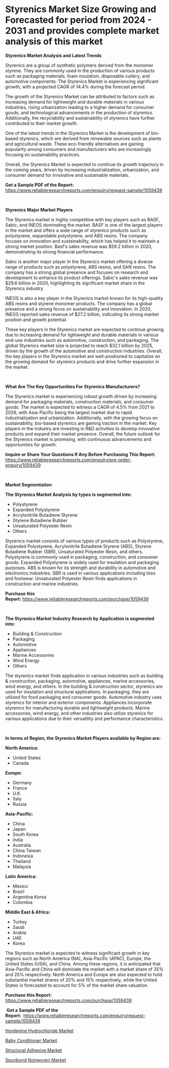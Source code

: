 <p><h1>Styrenics Market Size Growing and Forecasted for period from 2024 - 2031 and provides complete market analysis of this market</h1></p><p><strong>Styrenics Market Analysis and Latest Trends</strong></p>
<p><p>Styrenics are a group of synthetic polymers derived from the monomer styrene. They are commonly used in the production of various products such as packaging materials, foam insulation, disposable cutlery, and automotive components. The Styrenics Market is experiencing significant growth, with a projected CAGR of 14.4% during the forecast period.</p><p>The growth of the Styrenics Market can be attributed to factors such as increasing demand for lightweight and durable materials in various industries, rising urbanization leading to a higher demand for consumer goods, and technological advancements in the production of styrenics. Additionally, the recyclability and sustainability of styrenics have further contributed to their market growth.</p><p>One of the latest trends in the Styrenics Market is the development of bio-based styrenics, which are derived from renewable sources such as plants and agricultural waste. These eco-friendly alternatives are gaining popularity among consumers and manufacturers who are increasingly focusing on sustainability practices.</p><p>Overall, the Styrenics Market is expected to continue its growth trajectory in the coming years, driven by increasing industrialization, urbanization, and consumer demand for innovative and sustainable materials.</p></p>
<p><strong>Get a Sample PDF of the Report:&nbsp;</strong> <a href="https://www.reliableresearchreports.com/enquiry/request-sample/1059439">https://www.reliableresearchreports.com/enquiry/request-sample/1059439</a></p>
<p>&nbsp;</p>
<p><strong>Styrenics Major Market Players</strong></p>
<p><p>The Styrenics market is highly competitive with key players such as BASF, Sabic, and INEOS dominating the market. BASF is one of the largest players in the market and offers a wide range of styrenics products such as polystyrene, expandable polystyrene, and ABS resins. The company focuses on innovation and sustainability, which has helped it to maintain a strong market position. Basf's sales revenue was $59.2 billion in 2020, demonstrating its strong financial performance.</p><p>Sabic is another major player in the Styrenics market offering a diverse range of products such as polystyrene, ABS resins, and SAN resins. The company has a strong global presence and focuses on research and development to enhance its product offerings. Sabic's sales revenue was $29.6 billion in 2020, highlighting its significant market share in the Styrenics industry.</p><p>INEOS is also a key player in the Styrenics market known for its high-quality ABS resins and styrene monomer products. The company has a global presence and a strong focus on sustainability and innovation. In 2020, INEOS reported sales revenue of $27.2 billion, indicating its strong market position and growth potential.</p><p>These key players in the Styrenics market are expected to continue growing due to increasing demand for lightweight and durable materials in various end-use industries such as automotive, construction, and packaging. The global Styrenics market size is projected to reach $32.1 billion by 2025, driven by the growth of the automotive and construction industries. Overall, the key players in the Styrenics market are well-positioned to capitalize on the growing demand for styrenics products and drive further expansion in the market.</p></p>
<p>&nbsp;</p>
<p><strong>What Are The Key Opportunities For Styrenics Manufacturers?</strong></p>
<p><p>The Styrenics market is experiencing robust growth driven by increasing demand for packaging materials, construction materials, and consumer goods. The market is expected to witness a CAGR of 4.5% from 2021 to 2026, with Asia-Pacific being the largest market due to rapid industrialization and urbanization. Additionally, with the growing focus on sustainability, bio-based styrenics are gaining traction in the market. Key players in the industry are investing in R&D activities to develop innovative products and expand their market presence. Overall, the future outlook for the Styrenics market is promising, with continuous advancements and opportunities for growth.</p></p>
<p><strong>Inquire or Share Your Questions If Any Before Purchasing This Report:</strong> <a href="https://www.reliableresearchreports.com/enquiry/pre-order-enquiry/1059439">https://www.reliableresearchreports.com/enquiry/pre-order-enquiry/1059439</a></p>
<p>&nbsp;</p>
<p><strong>Market Segmentation</strong></p>
<p><strong>The Styrenics Market Analysis by types is segmented into:</strong></p>
<p><ul><li>Polystyrene</li><li>Expanded Polystyrene</li><li>Acrylonitrile Butadiene Styrene</li><li>Styrene Butadiene Rubber</li><li>Unsaturated Polyester Resin</li><li>Others</li></ul></p>
<p><p>Styrenics market consists of various types of products such as Polystyrene, Expanded Polystyrene, Acrylonitrile Butadiene Styrene (ABS), Styrene Butadiene Rubber (SBR), Unsaturated Polyester Resin, and others. Polystyrene is commonly used in packaging, construction, and consumer goods. Expanded Polystyrene is widely used for insulation and packaging purposes. ABS is known for its strength and durability in automotive and electronics industries. SBR is used in various applications including tires and footwear. Unsaturated Polyester Resin finds applications in construction and marine industries.</p></p>
<p><strong>Purchase this Report:&nbsp;</strong><a href="https://www.reliableresearchreports.com/purchase/1059439">https://www.reliableresearchreports.com/purchase/1059439</a></p>
<p>&nbsp;</p>
<p><strong>The Styrenics Market Industry Research by Application is segmented into:</strong></p>
<p><ul><li>Building & Construction</li><li>Packaging</li><li>Automotive</li><li>Appliances</li><li>Marine Accessories</li><li>Wind Energy</li><li>Others</li></ul></p>
<p><p>The styrenics market finds application in various industries such as building & construction, packaging, automotive, appliances, marine accessories, wind energy, and others. In the building & construction sector, styrenics are used for insulation and structural applications. In packaging, they are utilized for food packaging and consumer goods. Automotive industry uses styrenics for interior and exterior components. Appliances incorporate styrenics for manufacturing durable and lightweight products. Marine accessories, wind energy, and other industries also utilize styrenics for various applications due to their versatility and performance characteristics.</p></p>
<p>&nbsp;</p>
<p><strong>In terms of Region, the Styrenics Market Players available by Region are:</strong></p>
<p>
    <p> <strong> North America: </strong>
        <ul>
            <li>United States</li>
            <li>Canada</li>
        </ul>
        </p> 
    <p> <strong> Europe: </strong>
        <ul>
            <li>Germany</li>
            <li>France</li>
            <li>U.K.</li>
            <li>Italy</li>
            <li>Russia</li>
        </ul>
        </p> 
    <p> <strong> Asia-Pacific: </strong>
        <ul>
            <li>China</li>
            <li>Japan</li>
            <li>South Korea</li>
            <li>India</li>
            <li>Australia</li>
            <li>China Taiwan</li>
            <li>Indonesia</li>
            <li>Thailand</li>
            <li>Malaysia</li>
        </ul>
        </p> 
    <p> <strong> Latin America: </strong>
        <ul>
            <li>Mexico</li>
            <li>Brazil</li>
            <li>Argentina Korea</li>
            <li>Colombia</li>
        </ul>
        </p> 
    <p> <strong> Middle East & Africa: </strong>
        <ul>
            <li>Turkey</li>
            <li>Saudi</li>
            <li>Arabia</li>
            <li>UAE</li>
            <li>Korea</li>
        </ul>
    </p>
    </p>
<p><p>The Styrenics market is expected to witness significant growth in key regions such as North America (NA), Asia-Pacific (APAC), Europe, the United States (USA), and China. Among these regions, it is anticipated that Asia-Pacific and China will dominate the market with a market share of 35% and 25% respectively. North America and Europe are also expected to hold substantial market shares of 20% and 15% respectively, while the United States is forecasted to account for 5% of the market share valuation.</p></p>
<p><strong>Purchase this Report: </strong><a href="https://www.reliableresearchreports.com/purchase/1059439">https://www.reliableresearchreports.com/purchase/1059439</a></p>
<p>&nbsp;<strong>Get a Sample PDF of the Report:&nbsp;&nbsp;</strong><a href="https://www.reliableresearchreports.com/enquiry/request-sample/1059439">https://www.reliableresearchreports.com/enquiry/request-sample/1059439</a></p>
<p><strong></strong></p>
<p><p><a href="https://faithful-glue-af3.notion.site/Hordenine-Hydrochloride-Market-Size-2024-2031-Global-Industrial-Analysis-Key-Geographical-Regions-cdfc0db5c8a94574b799e2e0e8d4f8df">Hordenine Hydrochloride Market</a></p><p><a href="https://view.publitas.com/reportprime-1/baby-conditioner-market-research-report-provides-thorough-industry-overview-which-offers-an-in-depth-analysis-of-product-trends-and-new-market-divisions/">Baby Conditioner Market</a></p><p><a href="https://github.com/jaidynmorantestelletmjzya/Market-Research-Report-List-1/blob/main/structural-adhesive-market.md">Structural Adhesive Market</a></p><p><a href="https://github.com/juniordelafrance/Market-Research-Report-List-2/blob/main/spunbond-nonwoven-market.md">Spunbond Nonwoven Market</a></p></p>